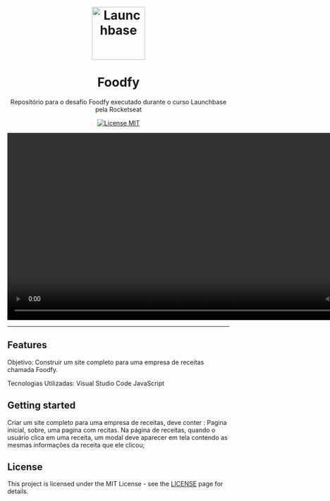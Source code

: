 <h1 align="center">
<br>
  <img src="https://storage.googleapis.com/golden-wind/bootcamp-launchbase/logo.png" alt="Launchbase" width="120">
<br>
<br>
Foodfy
</h1>

<p align="center">Repositório para o desafio Foodfy executado durante o curso Launchbase pela Rocketseat</p>

<p align="center">
  <a href="https://opensource.org/licenses/MIT">
    <img src="https://img.shields.io/badge/License-MIT-blue.svg" alt="License MIT">
  </a>
</p>

[//]: # (Add your gifs/images here:)
<div>
  <video src="https://ik.imagekit.io/p70mybihjq/Foodfy-Google-Chrome-2020-04-23-11-47-13_6r9Sa90qk.gif" alt="video" height="425">
</div>

<hr />

## Features
[//]: # (Add the features of your project here:)

Objetivo: Construir um site completo para uma empresa de receitas chamada Foodfy.

Tecnologias Utilizadas: 
Visual Studio Code
JavaScript

## Getting started

Criar um site completo para uma empresa de receitas, deve conter : Pagina inicial, sobre, uma pagina com recitas.
Na página de receitas, quando o usuário clica em uma receita, um modal deve aparecer em tela contendo as mesmas informações da receita que ele clicou;


## License

This project is licensed under the MIT License - see the [LICENSE](https://opensource.org/licenses/MIT) page for details.

